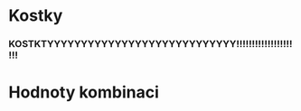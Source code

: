 <h1>Kostky</h1>
<h3>KOSTKTYYYYYYYYYYYYYYYYYYYYYYYYYYYY!!!!!!!!!!!!!!!!!!!!!</h3>
<h1>Hodnoty kombinaci</h1>
<h3></h3>